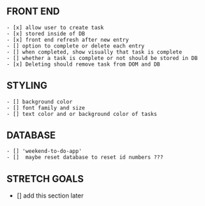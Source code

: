 ## FRONT END
    - [x] allow user to create task
    - [x] stored inside of DB
    - [x] front end refresh after new entry
    - [] option to complete or delete each entry
    - [] when completed, show visually that task is complete
    - [] whether a task is complete or not should be stored in DB
    - [x] Deleting should remove task from DOM and DB

## STYLING
    - [] background color
    - [] font family and size
    - [] text color and or background color of tasks

## DATABASE
    - [] 'weekend-to-do-app'
    - []  maybe reset database to reset id numbers ???



## STRETCH GOALS ##
- [] add this section later